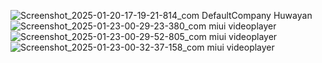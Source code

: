![Screenshot_2025-01-20-17-19-21-814_com DefaultCompany Huwayan](https://github.com/user-attachments/assets/4aeb73a2-2dc4-4312-8cec-96aa2777d992)
![Screenshot_2025-01-23-00-29-23-380_com miui videoplayer](https://github.com/user-attachments/assets/06cf29c5-1ac4-40e7-a606-f37ca5678edb)
![Screenshot_2025-01-23-00-29-52-805_com miui videoplayer](https://github.com/user-attachments/assets/3b93eba3-8b21-4987-942c-4647c0eae4a1)
![Screenshot_2025-01-23-00-32-37-158_com miui videoplayer](https://github.com/user-attachments/assets/0cda6bc6-f9bb-4173-b851-abd883600cff)
